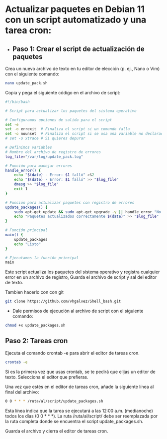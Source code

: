 # Actualizar paquetes en Debian 11 con un script automatizado y una tarea cron:

- ## Paso 1: Crear el script de actualización de paquetes

Crea un nuevo archivo de texto en tu editor de elección (p. ej., Nano o Vim) con el siguiente comando:


```Bash
nano update_pack.sh
```

Copia y pega el siguiente código en el archivo de script:

```Bash
#!/bin/bash

# Script para actualizar los paquetes del sistema operativo

# Configuramos opciones de salida para el script
set -e
set -o errexit  # Finaliza el script si un comando falla
set -o nounset  # Finaliza el script si se usa una variable no declarada
# set -o xtrace # Si quieres depurar

# Definimos variables
# Nombre del archivo de registro de errores
log_file="/var/log/update_pack.log"

# Función para manejar errores
handle_error() {
    echo "$(date) - Error: $1 falló" >&2
    echo "$(date) - Error: $1 falló" >> "$log_file"
    dmesg >> "$log_file"
    exit 1
}

# Función para actualizar paquetes con registro de errores
update_packages() {
    sudo apt-get update && sudo apt-get upgrade -y || handle_error "No se pudieron actualizar los paquetes"
    echo "Paquetes actualizados correctamente $(date)" >> "$log_file"
}

# Función principal
main() {
    update_packages
    echo "Listo"
}

# Ejecutamos la función principal
main
```



Este script actualiza los paquetes del sistema operativo y registra cualquier error en un archivo de registro, Guarda el archivo de script y sal del editor de texto.

Tambien hacerlo con con git
```Bash
git clone https://github.com/vhgalvez/Shell_bash.git
```

- Dale permisos de ejecución al archivo de script con el siguiente comando:

```Bash
chmod +x update_packages.sh
```


## Paso 2: Tareas cron

Ejecuta el comando crontab -e para abrir el editor de tareas cron.

```Bash
crontab -e
```

Si es la primera vez que usas crontab, se te pedirá que elijas un editor de texto. Selecciona el editor que prefieras.

Una vez que estés en el editor de tareas cron, añade la siguiente línea al final del archivo:

```Bash
0 0 * * * /ruta/al/script/update_packages.sh
```

Esta línea indica que la tarea se ejecutará a las 12:00 a.m. (medianoche) todos los días (0 0 * * *). La ruta /ruta/al/script/ debe ser reemplazada por la ruta completa donde se encuentra el script update_packages.sh.

Guarda el archivo y cierra el editor de tareas cron.

